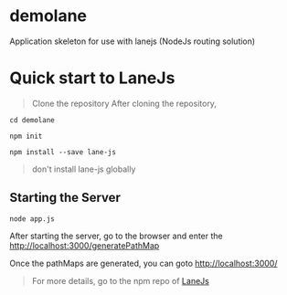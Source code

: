 # demolane
Application skeleton for use with lanejs (NodeJs routing solution)

# Quick start to LaneJs
> Clone the repository
After cloning the repository,
```
cd demolane

npm init

npm install --save lane-js
```
> don't install lane-js globally

## Starting the Server
```
node app.js
```

After starting the server, go to the browser and enter the [http://localhost:3000/generatePathMap](http://localhost:3000/generatePathMap)

Once the pathMaps are generated, you can goto [http://localhost:3000/](http://localhost:3000/)

> For more details, go to the npm repo of [LaneJs](https://npmjs.org/package/lane-js)
